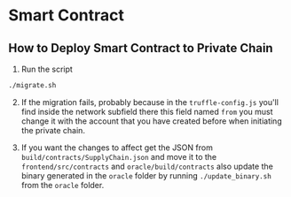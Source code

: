 # Smart Contract

## How to Deploy Smart Contract to Private Chain
1. Run the script
```sh
./migrate.sh
```

2. If the migration fails, probably because in the `truffle-config.js` you'll find inside the network subfield there this field named `from` you must change it with the account that you have created before when initiating the private chain.

3. If you want the changes to affect get the JSON from `build/contracts/SupplyChain.json`
and move it to the `frontend/src/contracts` and `oracle/build/contracts` also update the
binary generated in the `oracle` folder by running `./update_binary.sh` from the `oracle` folder.